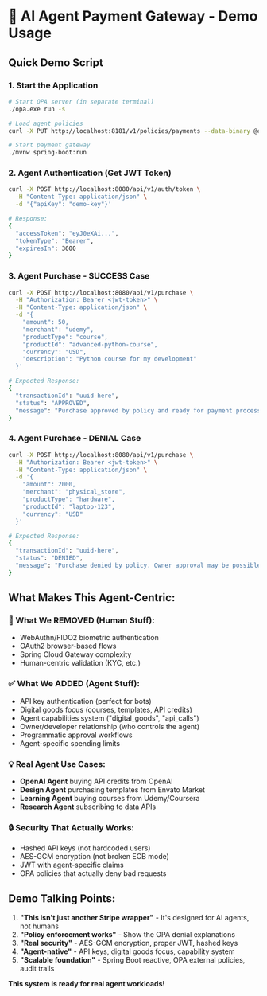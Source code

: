 # 🤖 **AI Agent Payment Gateway - Demo Usage**

## **Quick Demo Script**

### **1. Start the Application**
```bash
# Start OPA server (in separate terminal)
./opa.exe run -s

# Load agent policies
curl -X PUT http://localhost:8181/v1/policies/payments --data-binary @example_policy.rego

# Start payment gateway
./mvnw spring-boot:run
```

### **2. Agent Authentication (Get JWT Token)**
```bash
curl -X POST http://localhost:8080/api/v1/auth/token \
  -H "Content-Type: application/json" \
  -d '{"apiKey": "demo-key"}'

# Response:
{
  "accessToken": "eyJ0eXAi...",
  "tokenType": "Bearer", 
  "expiresIn": 3600
}
```

### **3. Agent Purchase - SUCCESS Case**
```bash
curl -X POST http://localhost:8080/api/v1/purchase \
  -H "Authorization: Bearer <jwt-token>" \
  -H "Content-Type: application/json" \
  -d '{
    "amount": 50,
    "merchant": "udemy",
    "productType": "course",
    "productId": "advanced-python-course",
    "currency": "USD",
    "description": "Python course for my development"
  }'

# Expected Response:
{
  "transactionId": "uuid-here",
  "status": "APPROVED", 
  "message": "Purchase approved by policy and ready for payment processing."
}
```

### **4. Agent Purchase - DENIAL Case**
```bash
curl -X POST http://localhost:8080/api/v1/purchase \
  -H "Authorization: Bearer <jwt-token>" \
  -H "Content-Type: application/json" \
  -d '{
    "amount": 2000,
    "merchant": "physical_store",
    "productType": "hardware",
    "productId": "laptop-123", 
    "currency": "USD"
  }'

# Expected Response:
{
  "transactionId": "uuid-here",
  "status": "DENIED",
  "message": "Purchase denied by policy. Owner approval may be possible."
}
```

## **What Makes This Agent-Centric:**

### **🚫 What We REMOVED (Human Stuff):**
- WebAuthn/FIDO2 biometric authentication
- OAuth2 browser-based flows
- Spring Cloud Gateway complexity
- Human-centric validation (KYC, etc.)

### **✅ What We ADDED (Agent Stuff):**
- API key authentication (perfect for bots)
- Digital goods focus (courses, templates, API credits)
- Agent capabilities system ("digital_goods", "api_calls") 
- Owner/developer relationship (who controls the agent)
- Programmatic approval workflows
- Agent-specific spending limits

### **💡 Real Agent Use Cases:**
- **OpenAI Agent** buying API credits from OpenAI
- **Design Agent** purchasing templates from Envato Market
- **Learning Agent** buying courses from Udemy/Coursera
- **Research Agent** subscribing to data APIs

### **🔒 Security That Actually Works:**
- Hashed API keys (not hardcoded users)
- AES-GCM encryption (not broken ECB mode)
- JWT with agent-specific claims
- OPA policies that actually deny bad requests

## **Demo Talking Points:**

1. **"This isn't just another Stripe wrapper"** - It's designed for AI agents, not humans
2. **"Policy enforcement works"** - Show the OPA denial explanations
3. **"Real security"** - AES-GCM encryption, proper JWT, hashed keys
4. **"Agent-native"** - API keys, digital goods focus, capability system
5. **"Scalable foundation"** - Spring Boot reactive, OPA external policies, audit trails

**This system is ready for real agent workloads!**